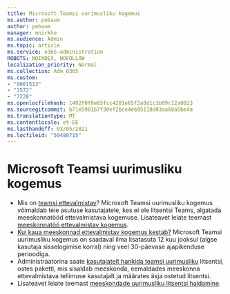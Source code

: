 ```yaml
---
title: Microsoft Teamsi uurimusliku kogemus
ms.author: pebaum
author: pebaum
manager: mnirkhe
ms.audience: Admin
ms.topic: article
ms.service: o365-administration
ROBOTS: NOINDEX, NOFOLLOW
localization_priority: Normal
ms.collection: Adm_O365
ms.custom:
- "9001513"
- "3572"
- "7228"
ms.openlocfilehash: 1402f0f0e65fcc4201e65f2a8d1c3b09c12a0023
ms.sourcegitcommit: b71e5981b7f30ef2bce4e695118d03aa68a5be4a
ms.translationtype: MT
ms.contentlocale: et-EE
ms.lasthandoff: 03/05/2021
ms.locfileid: "50480715"
---
```

# <a name="microsoft-teams-exploratory-experience"></a>Microsoft Teamsi uurimusliku kogemus

- Mis on [teamsi ettevalmistav](https://docs.microsoft.com/microsoftteams/teams-exploratory)? Microsoft Teamsi uurimusliku kogemus võimaldab teie asutuse kasutajatele, kes ei ole litsentsi Teams, algatada meeskonnatööd ettevalmistava kogemuse. Lisateavet leiate teemast [meeskonnatöö ettevalmistav kogemus](https://docs.microsoft.com/microsoftteams/teams-exploratory#whats-in-the-teams-exploratory-experience).
- [Kui kaua meeskonnad ettevalmistav kogemus kestab?](https://docs.microsoft.com/microsoftteams/teams-exploratory#how-long-does-the-teams-exploratory-experience-last) Microsoft Teamsi uurimusliku kogemus on saadaval ilma lisatasuta 12 kuu jooksul (algse kasutaja sisselogimise korral) ning veel 30-päevase ajapikenduse perioodiga.
- Administraatorina saate [kasutajatelt hankida teamsi uurimusliku](https://docs.microsoft.com/microsoftteams/teams-exploratory#upgrade-users-from-the-teams-exploratory-license) litsentsi, ostes paketti, mis sisaldab meeskonda, eemaldades meeskonna ettevalmistava tellimuse kasutajalt ja määrates äsja ostetud litsentsi.
- Lisateavet leiate teemast [meeskondade uurimusliku litsentsi haldamine](https://docs.microsoft.com/microsoftteams/teams-exploratory).
